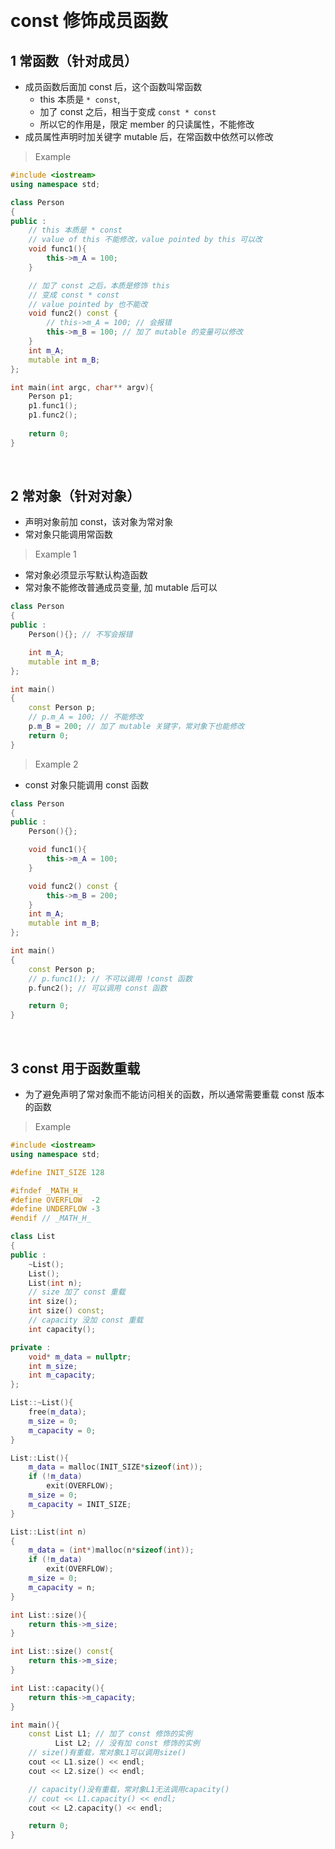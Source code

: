 
&emsp;
# const 修饰成员函数
## 1 常函数（针对成员）
- 成员函数后面加 const 后，这个函数叫常函数
    - this 本质是 `* const`, 
    - 加了 const 之后，相当于变成 `const * const`
    - 所以它的作用是，限定 member 的只读属性，不能修改
- 成员属性声明时加关键字 mutable 后，在常函数中依然可以修改

>Example

```c++
#include <iostream>
using namespace std;

class Person
{
public :
    // this 本质是 * const 
    // value of this 不能修改，value pointed by this 可以改
    void func1(){
        this->m_A = 100; 
    }

    // 加了 const 之后，本质是修饰 this
    // 变成 const * const
    // value pointed by 也不能改
    void func2() const {
        // this->m_A = 100; // 会报错
        this->m_B = 100; // 加了 mutable 的变量可以修改
    }
    int m_A;
    mutable int m_B;
};

int main(int argc, char** argv){
    Person p1;
    p1.func1();
    p1.func2();
    
    return 0;
}
```

&emsp;
## 2 常对象（针对对象）
- 声明对象前加 const，该对象为常对象
- 常对象只能调用常函数

>Example 1
- 常对象必须显示写默认构造函数
- 常对象不能修改普通成员变量, 加 mutable 后可以
```c++
class Person
{
public :
    Person(){}; // 不写会报错

    int m_A;
    mutable int m_B;
};

int main()
{
    const Person p;
    // p.m_A = 100; // 不能修改
    p.m_B = 200; // 加了 mutable 关键字，常对象下也能修改
    return 0;
}
```


>Example 2
- const 对象只能调用 const 函数
```c++
class Person
{
public :
    Person(){};

    void func1(){
        this->m_A = 100; 
    }

    void func2() const {
        this->m_B = 200;
    }
    int m_A;
    mutable int m_B;
};

int main()
{
    const Person p;
    // p.func1(); // 不可以调用 !const 函数
    p.func2(); // 可以调用 const 函数

    return 0;
}
```

&emsp;
## 3 const 用于函数重载
- 为了避免声明了常对象而不能访问相关的函数，所以通常需要重载 const 版本的函数
>Example 
```cpp
#include <iostream>
using namespace std;

#define INIT_SIZE 128

#ifndef _MATH_H_
#define OVERFLOW  -2
#define UNDERFLOW -3
#endif // _MATH_H_

class List
{
public :
    ~List();
    List();
    List(int n);
    // size 加了 const 重载
    int size();
    int size() const;
    // capacity 没加 const 重载
    int capacity();

private :
    void* m_data = nullptr;
    int m_size;
    int m_capacity;
};

List::~List(){
    free(m_data);
    m_size = 0;
    m_capacity = 0;
}

List::List(){
    m_data = malloc(INIT_SIZE*sizeof(int));
    if (!m_data)
        exit(OVERFLOW);
    m_size = 0;
    m_capacity = INIT_SIZE;
}

List::List(int n)
{
    m_data = (int*)malloc(n*sizeof(int));
    if (!m_data)
        exit(OVERFLOW);
    m_size = 0;
    m_capacity = n;
}

int List::size(){
    return this->m_size;
}

int List::size() const{
    return this->m_size;
}

int List::capacity(){
    return this->m_capacity;
}

int main(){
    const List L1; // 加了 const 修饰的实例
          List L2; // 没有加 const 修饰的实例
    // size()有重载，常对象L1可以调用size()
    cout << L1.size() << endl;
    cout << L2.size() << endl;

    // capacity()没有重载，常对象L1无法调用capacity()
    // cout << L1.capacity() << endl; 
    cout << L2.capacity() << endl;

    return 0;
}
```

